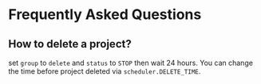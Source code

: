 Frequently Asked Questions
==========================

How to delete a project?
------------------------

set `group` to `delete` and `status` to `STOP` then wait 24 hours. You can change the time before project deleted via `scheduler.DELETE_TIME`.
